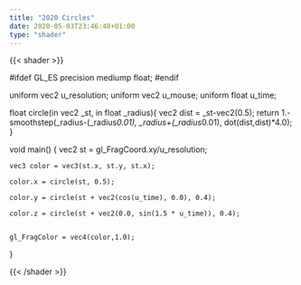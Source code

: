 ```yaml
---
title: "2020 Circles"
date: 2020-05-03T23:46:48+01:00
type: "shader"
---
```


{{< shader >}}

#ifdef GL_ES
precision mediump float;
#endif

uniform vec2 u_resolution;
uniform vec2 u_mouse;
uniform float u_time;

float circle(in vec2 _st, in float _radius){
    vec2 dist = _st-vec2(0.5);
    return 1.-smoothstep(_radius-(_radius*0.01),
                         _radius+(_radius*0.01),
                         dot(dist,dist)*4.0);
}


void main() {
    vec2 st = gl_FragCoord.xy/u_resolution;
    
    vec3 color = vec3(st.x, st.y, st.x);
   
    color.x = circle(st, 0.5);
    
    color.y = circle(st + vec2(cos(u_time), 0.0), 0.4);
    
    color.z = circle(st + vec2(0.0, sin(1.5 * u_time)), 0.4);
    
    
    gl_FragColor = vec4(color,1.0);
}

{{< /shader >}}

